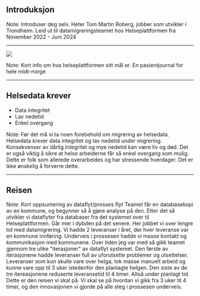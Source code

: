## Introduksjon

Note:
Introduser deg selv.
Heter Tom Martin Roberg, jobber som utvikler i Trondheim.
Leid ut til datamigreringsteamet hos Helseplattformen fra November 2022 - Juni 2024

---

<img src="/Iterative-Innovasjon/helseplattformen_logo.webp">

Note:
Kort info om hva helseplattformen sitt mål er.
En pasientjournal for hele midt-norge

---

## Helsedata krever

- Data integritet <!-- .element: class="fragment fade-up" data-fragment-index="1" -->
- Lav nedetid <!-- .element: class="fragment fade-up" data-fragment-index="2" -->
- Enkel overgang <!-- .element: class="fragment fade-up" data-fragment-index="3" -->

Note:
Før det må vi ta noen forebehold om migrering av helsedata.
Helsedata krever data integritet og lav nedetid under migrering.
Konsekvenser av dårlig integritet og mye nedetid kan være liv og død.
Det er også viktig å sikre at helse arbeiderne får så enkel overgang som mulig.
Dette er folk som allerede overarbeides og har stressende hverdager.
Det er ikke ønskelig å forverre dette.

---

## Reisen

Note:
Kort oppsumering av dataflyt/prosses flyt
Teamet får en databasekopi av en kommune, og begynner så å gjøre analyse på den.
Etter det så utvikler vi dataflyter fra databaser fra det systemet over til Helseplattformen.
Går mer i dybden på det senere.
Her jobbet vi over lengre tid med datamigrering.
Vi hadde 2 leveranser i året, der hver leveranse var en kommune innføring.
Underveis i prossesen hadde vi masse kontakt og kommunikasjon med kommunene.
Over tiden jeg var med så gikk teamet gjennom tre ulike "iterasjoner" av dataflyt systemet.
Den første av iterasjonene hadde leveranser full av uforutsette problemer og utsettelser.
Leveranser som kun skulle vare over helga, tok masse manuelt arbeid og kunne vare opp til 3 uker istedenfor den planlagte helgen.
Den siste av de tre itereasjonene reduserte leveransetid til 4 timer. Altså under planlagt tid.
Dette er den reisen vi skal på. Vi skal se på hvordan vi gikk fra 3 uker til 4 timer, og den innovasjonen vi gjorde på alle steg i prossesen underveis.
